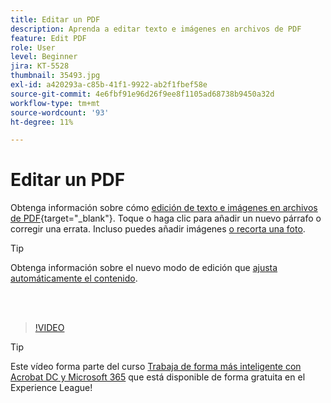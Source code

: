 ```yaml
---
title: Editar un PDF
description: Aprenda a editar texto e imágenes en archivos de PDF
feature: Edit PDF
role: User
level: Beginner
jira: KT-5528
thumbnail: 35493.jpg
exl-id: a420293a-c85b-41f1-9922-ab2f1fbef58e
source-git-commit: 4e6fbf91e96d26f9ee8f1105ad68738b9450a32d
workflow-type: tm+mt
source-wordcount: '93'
ht-degree: 11%

---
```


# Editar un PDF

Obtenga información sobre cómo [edición de texto e imágenes en archivos de PDF](https://www.adobe.com/es/acrobat/online/pdf-editor.html){target="_blank"}. Toque o haga clic para añadir un nuevo párrafo o corregir una errata. Incluso puedes añadir imágenes [o recorta una foto](https://www.adobe.com/acrobat/online/crop-pdf.html).

>[!TIP]
>
>Obtenga información sobre el nuevo modo de edición que [ajusta automáticamente el contenido](auto-adjust-layout.md).

<br> 

>[!VIDEO](https://video.tv.adobe.com/v/35493?quality=12&learn=on&hidetitle=true)

>[!TIP]
>
>Este vídeo forma parte del curso [Trabaja de forma más inteligente con Acrobat DC y Microsoft 365](https://experienceleague.adobe.com/?recommended=Acrobat-U-1-2021.microsoft365) que está disponible de forma gratuita en el Experience League!
